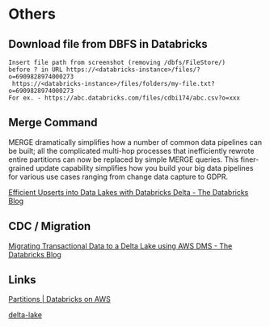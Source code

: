 # Others

## Download file from DBFS in Databricks

```
Insert file path from screenshot (removing /dbfs/FileStore/) before ? in URL https://<databricks-instance>/files/?o=6909828974000273
 https://<databricks-instance>/files/folders/my-file.txt?o=6909828974000273
For ex. - https://abc.databricks.com/files/cdbi174/abc.csv?o=xxx
```

## Merge Command

MERGE dramatically simplifies how a number of common data pipelines can be built; all the complicated multi-hop processes that inefficiently rewrote entire partitions can now be replaced by simple MERGE queries. This finer-grained update capability simplifies how you build your big data pipelines for various use cases ranging from change data capture to GDPR.

[Efficient Upserts into Data Lakes with Databricks Delta - The Databricks Blog](https://www.databricks.com/blog/2019/03/19/efficient-upserts-into-data-lakes-databricks-delta.html)

## CDC / Migration

[Migrating Transactional Data to a Delta Lake using AWS DMS - The Databricks Blog](https://www.databricks.com/blog/2019/07/15/migrating-transactional-data-to-a-delta-lake-using-aws-dms.html)

## Links

[Partitions | Databricks on AWS](https://docs.databricks.com/sql/language-manual/sql-ref-partition.html)

[delta-lake](networking/others/delta-lake.md)
